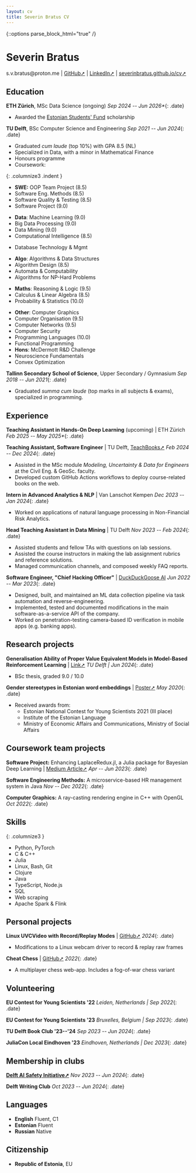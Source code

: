 ```yaml
---
layout: cv
title: Severin Bratus CV
---
```


{::options parse_block_html="true" /}

<!-- ![me](me.jpg){: .abs-top-right .img-size} -->

# Severin Bratus

<div id="contact">
<!-- <a href="mailto:"> </a> -->
s.v.bratus@proton.me
| <a href="https://github.com/severinbratus/">GitHub➚</a> <!-- arrows -->
| <a href="https://www.linkedin.com/in/severin-bratus/">LinkedIn➚</a>
| <a href="https://severinbratus.github.io/cv/">severinbratus.github.io/cv➚</a> 
</div>

<!-- __*Aiming for a career in engineering & research of machine intelligence.*__ -->

## Education

__ETH Zürich__, MSc Data Science (ongoing)
*Sep 2024 -- Jun 2026\**{: .date}
- Awarded the [Estonian Students' Fund](https://esfusa.org/eng/index) scholarship

__TU Delft__, BSc Computer Science and Engineering
*Sep 2021 -- Jun 2024*{: .date}

- Graduated *cum laude* (top 10%) with GPA 8.5 (NL)
- Specialized in Data, with a minor in Mathematical Finance
- Honours programme
- Coursework:

{: .columnize3 .indent }
<!-- SWE -->
  - __SWE:__ OOP Team Project (8.5)
  - Software Eng. Methods (8.5)
  - Software Quality & Testing (8.5)
  - Software Project (9.0)
<!-- Data -->
  - __Data__: Machine Learning (9.0)
  - Big Data Processing (9.0)
  - Data Mining (9.0)
  - Computational Intelligence (8.5)
<!-- DB -->
  - Database Technology & Mgmt
<!-- Algo -->
  - __Algo__: Algorithms & Data Structures
  - Algorithm Design (8.5)
  - Automata & Computability
  - Algorithms for NP-Hard Problems
<!-- Maths -->
  - __Maths__: Reasoning & Logic (9.5)
  - Calculus & Linear Algebra (8.5)
  - Probability & Statistics (10.0)
<!-- Misc -->
<!-- Low-level -->
  - __Other__: Computer Graphics
  - Computer Organisation (9.5)
  - Computer Networks (9.5)
  - Computer Security
  - Programming Languages (10.0)
  - Functional Programming
  - __Hons__: McDermott R&D Challenge
  - Neuroscience Fundamentals
  - Convex Optimization
  
__Tallinn Secondary School of Science__, Upper Secondary / Gymnasium
*Sep 2018 -- Jun 2021*{: .date}
- Graduated *summa cum laude* (top marks in all subjects & exams), specialized in programming.

## Experience

__Teaching Assistant in Hands-On Deep Learning__ (upcoming) \| ETH Zürich
*Feb 2025 -- May 2025\**{: .date}
<!-- https://disco.ethz.ch/courses/fs25/hodl/ -->

__Teaching Assistant, Software Engineer__ \| TU Delft, [TeachBooks➚](https://teachbooks.tudelft.nl/)
*Feb 2024 -- Dec 2024*{: .date}
- Assisted in the MSc module *Modeling, Uncertainty & Data for Engineers* at the Civil Eng. & GeoSc. faculty.
- Developed custom GitHub Actions workflows to deploy course-related books on the web.

__Intern in Advanced Analytics & NLP__ \| Van Lanschot Kempen
*Dec 2023 -- Jan 2024*{: .date}
- Worked on applications of natural language processing in Non-Financial Risk Analytics.

__Head Teaching Assistant in Data Mining__ \| TU Delft
*Nov 2023 -- Feb 2024*{: .date}
- Assisted students and fellow TAs with questions on lab sessions.
- Assisted the course instructors in making the lab assignment rubrics and reference solutions.
- Managed communication channels, and composed weekly FAQ reports.

__Software Engineer, "Chief Hacking Officer"__ \| [DuckDuckGoose AI](duckduckgoose.ai)
*Jun 2022 -- Mar 2023*{: .date}
- Designed, built, and maintained an ML data collection pipeline via task automation and reverse-engineering.
- Implemented, tested and documented modifications in the main software-as-a-service API of the company.
- Worked on penetration-testing camera-based ID verification in mobile apps (e.g. banking apps).

<!-- __Programming Class Instructor__ -->
<!-- *Tallinn, Estonia | Oct 2020 -- May 2021*{: .date} -->
<!-- - Instructed pupils of grades 5-9 at the Tallinn Secondary School of Science in game development with Unity & C#. -->


<div id="section-research-projects">

## Research projects

__Generalisation Ability of Proper Value Equivalent Models in Model-Based Reinforcement Learning__ \| [Link➚](http://resolver.tudelft.nl/uuid:49da7493-2cff-4fd0-85f7-0ee0f9219b26)
*TU Delft | Jun 2024*{: .date}
- BSc thesis, graded 9.0 / 10.0

__Gender stereotypes in Estonian word embeddings__ \|  [Poster➚](https://eucys2021.usal.es/wp-content/uploads/2021/07/Social-Sciences-01-2021.png)
*May 2020*{: .date}
<!-- - Research paper on societal bias in machine learning, natural language processing. -->
<!-- - Presented at the EU Contest for Young Scientists 2021. -->
- Received awards from:
  - Estonian National Contest for Young Scientists 2021 (III place)
  - Institute of the Estonian Language
  - Ministry of Economic Affairs and Communications, Ministry of Social Affairs
  <!-- - Magazine *Horisont* -->

</div>

<div class="pb"> </div>

<div id="section-coursework-projects">

## Coursework team projects

__Software Project:__ Enhancing LaplaceRedux.jl, a Julia package for
Bayesian Deep Learning \| [Medium Article➚](https://medium.com/@sbratus/an-introduction-to-laplace-approximations-for-bayesian-deep-learning-in-julia-c5a30cfaf7b5)
*Apr -- Jun 2023*{: .date}

__Software Engineering Methods:__ A microservice-based HR management system in Java
*Nov -- Dec 2022*{: .date}

__Computer Graphics:__ A ray-casting rendering engine in C++ with OpenGL
*Oct 2022*{: .date}

</div>


<div id="section-skills">

## Skills

{: .columnize3 }
- Python, PyTorch
- C & C++ 
- Julia
- Linux, Bash, Git
- Clojure
- Java
- TypeScript, Node.js
- SQL
- Web scraping
- Apache Spark & Flink

</div>


<div id="section-personal-projects">

## Personal projects

<!-- - [__meta-chess__](https://github.com/severinbratus/metachess) - Self-modifying chess in React (WIP) -->
__Linux UVCVideo with Record/Replay Modes__ \| [GitHub➚](https://github.com/severinbratus/uvcvideo-record-replay)
*2024*{: .date}
- Modifications to a Linux webcam driver to record & replay raw frames
<!-- - [__mylm__](https://github.com/severinbratus/mylm) - A 3-D open-world roguelike (WIP) -->

<!-- {: .columnize2 } -->
__Cheat Chess__ \| [GitHub➚](https://github.com/severinbratus/cheat-chess/tree/main)
*2022*{: .date}
- A multiplayer chess web-app. Includes a fog-of-war chess variant

</div>


<!-- ## Online courses -->

<!-- __[Mathematics and Python for Data Analysis](https://coursera.org/share/e7b9a1d5be8237a5f24b6a341432d919)__ | Moscow Institute of Physics and Technology & Yandex  -->
<!--   Sep 2020 -->

<!-- __[Geometry and Groups](https://coursera.org/share/79cd3591e7b990b7f996dfe4ddff95b8)__ | Moscow Institute of Physics and Technology & Dmitry Pozharsky University -->
<!--   Oct 2020 -->
<!-- {: columnize2 } -->
<!-- - Interpretation of geometry through group theory. -->

## Volunteering

__EU Contest for Young Scientists '22__
*Leiden, Netherlands | Sep 2022*{: .date}

__EU Contest for Young Scientists '23__
*Bruxelles, Belgium | Sep 2023*{: .date}

__TU Delft Book Club '23--'24__
*Sep 2023 -- Jun 2024*{: .date}

__JuliaCon Local Eindhoven '23__
*Eindhoven, Netherlands | Dec 2023*{: .date}

## Membership in clubs

__[Delft AI Safety Initiative➚](https://www.delftaisafety.org/)__
*Nov 2023 -- Jun 2024*{: .date}

__Delft Writing Club__
*Oct 2023 -- Jun 2024*{: .date}

## Languages

- __English__ Fluent, C1
- __Estonian__ Fluent 
- __Russian__ Native

## Citizenship

- __Republic of Estonia__, EU

<!-- ### Footer

Last updated: 26 Sep 2022 -->
